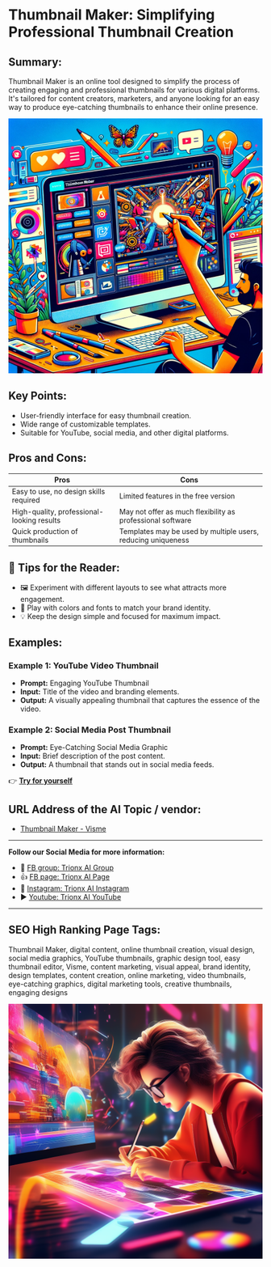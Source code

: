 
# Thumbnail Maker: Simplifying Professional Thumbnail Creation

## Summary:
Thumbnail Maker is an online tool designed to simplify the process of creating engaging and professional thumbnails for various digital platforms. It's tailored for content creators, marketers, and anyone looking for an easy way to produce eye-catching thumbnails to enhance their online presence.


![Alt text](thumbnail.webp)


## Key Points:
- User-friendly interface for easy thumbnail creation.
- Wide range of customizable templates.
- Suitable for YouTube, social media, and other digital platforms.

## Pros and Cons:

| Pros                                        | Cons                                     |
|---------------------------------------------|------------------------------------------|
| Easy to use, no design skills required      | Limited features in the free version     |
| High-quality, professional-looking results  | May not offer as much flexibility as professional software |
| Quick production of thumbnails              | Templates may be used by multiple users, reducing uniqueness |

## 🌟 Tips for the Reader:
- 🖼️ Experiment with different layouts to see what attracts more engagement.
- 🎨 Play with colors and fonts to match your brand identity.
- 💡 Keep the design simple and focused for maximum impact.

## Examples:

### Example 1: YouTube Video Thumbnail
- **Prompt:** Engaging YouTube Thumbnail
- **Input:** Title of the video and branding elements.
- **Output:** A visually appealing thumbnail that captures the essence of the video.

### Example 2: Social Media Post Thumbnail
- **Prompt:** Eye-Catching Social Media Graphic
- **Input:** Brief description of the post content.
- **Output:** A thumbnail that stands out in social media feeds.

👉 [**Try for yourself**](https://www.visme.co/thumbnail-maker/)

## URL Address of the AI Topic / vendor:
- [Thumbnail Maker - Visme](https://www.visme.co/thumbnail-maker/)

---

**Follow our Social Media for more information:**
- 📘 <a href="https://www.facebook.com/groups/trionxai" target="_blank">FB group: Trionx AI Group</a>
- 👍 <a href="https://www.facebook.com/ai.trionxai" target="_blank">FB page: Trionx AI Page</a>
- 📸 <a href="https://www.instagram.com/trionxai/" target="_blank">Instagram: Trionx AI Instagram</a>
- ▶️ <a href="https://www.youtube.com/@robotdocs/" target="_blank">Youtube: Trionx AI YouTube</a>

---

## SEO High Ranking Page Tags:
Thumbnail Maker, digital content, online thumbnail creation, visual design, social media graphics, YouTube thumbnails, graphic design tool, easy thumbnail editor, Visme, content marketing, visual appeal, brand identity, design templates, content creation, online marketing, video thumbnails, eye-catching graphics, digital marketing tools, creative thumbnails, engaging designs

![Alt text](thumb.webp)


